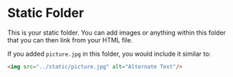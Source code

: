 # Static Folder

This is your static folder. You can add images or anything within this folder that you can then link from your HTML file.

If you added `picture.jpg` in this folder, you would include it similar to:

```html
<img src="../static/picture.jpg" alt="Alternate Text"/>
```
